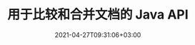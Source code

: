 ---
############################# Static ############################
layout: "product"
date: 2021-04-27T09:31:06+03:00
draft: false

product: "Comparison"
product_tag: "comparison"
platform: "Java"
platform_tag: "java"

############################# Head ############################
head_title: "Java 文档比较 API |比较 PDF Word Excel HTML 的文本和样式"
head_description: "Java 文档比较 API 用于比较和合并 Word Excel PPTX OpenOffice、Web、PDF、AutoCAD 和其他文件格式。将文档与跟踪更改进行比较."

############################# Header ############################
title: "用于比较和合并文档的 Java API"
description: "构建 Java 应用程序以有效地比较内容和文本样式，以检查所有行业标准文档和图像文件格式的差异."
button:
    enable: true
    icon: "fas fa-arrow-down"
    label: "下载免费试用版"
    link: "https://downloads.groupdocs.com/comparison/java"

############################# SubMenu ############################
submenu:
    enable: true
    
    left:
        img_alt: "GroupDocs.Comparison for Java"
        image: "/border/groupdocs-comparison-java.svg"
        product: "GroupDocs.Comparison"
        platform: "Java"

    middle:
        button:
            # button loop
            - link: "#overview"
              text: "概述"

            # button loop
            - link: "#features"
              text: "特征"

            # button loop
            - link: "#support"
              text: "Support"

            # button loop
            - link: "https://products.groupdocs.app/comparison"
              text: "Live Demo"

            # button loop
            - link: "https://purchase.groupdocs.com/pricing/comparison/java"
              text: "价钱"

    right:
        link_download: "https://downloads.groupdocs.com/comparison"
        link_learn: "https://docs.groupdocs.com/comparison/java/"
        link_buy: "https://purchase.groupdocs.com"

############################# 概述 ############################
overview:
    enable: true
    content: |
      GroupDocs.Comparison for Java 是最灵活和易于使用的 API，有助于在 Java 环境中开发文档比较应用程序。差异检查器和文档合并 API 使您能够检测相似文档格式之间的内容变化和差异以及文本样式。它支持比较所有行业标准文档格式，例如 PDF、HTML、微软办公软件 Word、Excel 电子表格、PowerPoint 演示文稿、Outlook 电子邮件、Visio 图表、OpenDocument、AutoCAD 和图像。使用更改跟踪功能，源文档和目标文档之间的差异摘要将呈现在一个全面的比较文档中。 GroupDocs.Comparison for Java API 允许通过文件和流获取和保存简单的、受密码保护的以及加密的文档。  
        
      GroupDocs.Comparison for Java 不需要在系统上安装任何外部软件。它与所有 Java 版本兼容，并支持能够运行 Java 运行时的流行操作系统（Windows、Linux、MacOS）。
    tabs:
      enable: true     
      
      ## TAB ONE ##
      tab_one:
        description: |
          以下是 Java 的 GroupDocs.Comparison 概述：

        right:
          enable: true
          icon: "fab fa-html5"
          title: "概述"
          content: |
            * 比较内容和样式
            * 获取比较摘要
            * 接受/拒绝 Word 中的更改
            * 合并和比较 3 个 Word 文件
            * 支持流
            * 通过流进行文件类型检测
            * 比较受保护的文件
            * 比较加密文件
            * 将比较另存为图像
            * 比较 Word 中的特定页面
            * 比较 PDF 中的水印
            * 应用/放弃更改
      
      ## TAB TWO ##
      tab_two:
        description: |
          GroupDocs.Comparison for Java 支持所有流行的 [文档文件格式](https://docs.groupdocs.com/comparison/java/supported-document-formats/)，包括：微软办公软件、图像、图表等。

        left:
          enable: true
          table:
            # table loop
            - title: "微软办公软件"
              content: |
                * **Word:** DOC, DOCX, DOCM, DOT, DOTX, DOTM, RTF, TXT
                * **Excel:** XLS, XLSX, XLSM, XLSB, XLTM, XLT, XLTM, XLTX, XLAM, SXC, SpreadsheetML
                * **PowerPoint:** PPT, PPTX, PPS, PPSX, PPSM, POT, POTM, POTX, PPTM
                * **Visio:** VSD, VDX, VSS, VSSX, VSX, VST, VSTX, VTX, VSDX, VDW, VSTM, VSSM, VSDM
                * **Outlook:** MSG, EML, EMLX, PST, OST
                * **OneNote:** ONE

        right:
          enable: true
          table:
            # table loop
            - title: "其他格式"
              content: |
                * **Языки программирования**: CS, Java, CPP, JS, PY, RB, PL, ASM, GROOVY, JSON, ActionScript, PHP, SQL, LOG, DIFF, LESS, SCALA
                * **OpenDocument**: ODT, OTT, ODS, ODP, OTP
                * **Портативный**: PDF, MOBI
                * **AutoCAD**: DXF, DWG
                * **Электронная почта**: EML, EMLX, MSG
                * **Изображения**: JPEG, BMP, PNG, GIF, DCM, DICOM, DjVu
                * **Интернет**: HTM, HTML, MHTML
                * **Текст**: TXT

      ## TAB THREE ##
      tab_three:
        description: |
          GroupDocs.Comparison for Java 支持以下框架、框架和管理器:
        
        left:
          enable: true
          table:
            # table loop
            - icon: "fab fa-windows"
              title: "操作系统"
              content: |
                * Microsoft Windows Desktop
                * Microsoft Windows Server
                * Linux
                * MacOS

            # table loop
            - icon: "fas fa-code"
              title: "支持的框架"
              content: |
                * Java 7 (1.7) 及更高版本

        right:
          enable: true
          table:
            # table loop
            - icon: "fas fa-cogs"
              title: "开发环境"
              content: |
                * NetBeans
                * IntelliJ IDEA
                * Eclipse
            # table loop
            - icon: "fas fa-tools"
              title: "构建自动化工具"
              content: |
                * Maven

############################# 特征 ############################
features:
    enable: true
    title: "GroupDocs.Java 特性比较"

    feature:
      # feature loop
      - icon: "fas fa-copy"
        content: "比较和识别内容和文本样式的变化"

      # feature loop
      - icon: "fas fa-eye"
        content: "保存比较文档的汇总比较列表"

      # feature loop
      - icon: "fas fa-bolt"
        content: "比较 Word 文档的特定页面"
      
      # feature loop
      - icon: "fas fa-file-powerpoint"
        content: "合并多达 3 个 Microsoft Word 文件以比较支持“跟踪更改”"

      # feature loop
      - icon: "fas fa-code"
        content: "在比较期间轻松发现哪些更改来自哪个文档"

      # feature loop
      - icon: "fas fa-cloud"
        content: "支持读取源文档并通过流发送结果文档"

      # feature loop
      - icon: "fas fa-remove-format"
        content: "从流中获取时检测文件格式的类型"

      # feature loop
      - icon: "fas fa-comment-slash"
        content: "比较受密码保护的文档"

      # feature loop
      - icon: "fas fa-location-arrow"
        content: "将比较结果另存为图像"

      # feature loop
      - icon: "fas fa-border-all"
        content: "比较不同的文件格式作为图像"

      # feature loop
      - icon: "fas fa-wrench"
        content: "比较 PDF 文档中的水印"

      # feature loop
      - icon: "fas fa-columns"
        content: "比较文件或流中的文档并通过流或文件发送结果文档"

      # feature loop
      - icon: "fas fa-file-word"
        content: "比较 Word、PDF 或 Excel 文件后接受或放弃更改"

      # feature loop
      - icon: "fas fa-envelope"
        content: "通过文件或流比较加密文档"

      # feature loop
      - icon: "fas fa-print"
        content: "比较操作的计量许可选项"

      # feature loop
      - icon: "fas fa-file-archive"
        content: "比较 PDF、Word、Excel、PowerPoint 和 Note 文档时突出显示标记更改的文本"

      # feature loop
      - icon: "fas fa-lock"
        content: "计算 PDF、PowerPoint 幻灯片和图表中更改的正确坐标"

      # feature loop
      - icon: "fas fa-file-code"
        content: "比较多个（两个以上）PDF、Excel、OneNote、图表、电子邮件和文本文档"
      
      # feature loop
      - icon: "fas fa-fill-drip"
        content: "比较支持的文件格式的页眉和页脚"

      # feature loop
      - icon: "fas fa-file-excel"
        content: "比较文档并将不同格式的文档页面保存为图像"

    more_feature:
      # more_feature_loop
      - title: "使用 Java API 轻松比较文档"
        content: |
          通过 GroupDocs.Comparison for Java API，您可以轻松比较支持格式的文档以发现它们之间的差异。以下示例显示了如何使用 Java 比较两个 Microsoft Word 文档：
          
          ```java
          // 创建 GroupDocs.Comparison.Comparer 的实例并调用方法
          Comparer comparison = new Comparer();
          ICompareResult result = comparison.compare("D://source.pdf", "D://target.pdf", new ComparisonSettings());
          result.saveDocument(Utilities.outputFileName(".pdf"));
          ```
      # more_feature_loop
      - title: "指定比较详细级别"
        content: "GroupDocs.Comparison for Java 允许您在三个层次上比较文档。您可以将比较强度设置为低（逐字比较文本，成像网格的精度 = 50）、中（逐个字符比较文本，成像网格的精度 = 100）或高（逐个字符比较文本，成像精度网格 = 150)."

      # more_feature_loop
      - title: "比较文本样式"
        content: |
            除了文档内容，Java API 的 GroupDocs.Comparison 还允许比较文本样式. 字体名称、大小、颜色、样式（粗体、斜体、下划线、小型大写字母和超链接）以及如果适用的话，还可以比较底色以检查比较文档之间的差异，同时比较单词和字符。对于段落比较，还可以比较对齐方式、缩进（左缩进、右缩进）、间距（后空格、前空格）、首行缩进和行距。同样，只要适用，页面的其他部分也可以通过 GroupDocs.Comparison for Java API 进行比较。这些部分包括页脚距离、页边距（左、右、上、下）、页面高度、页面方向、边框颜色和线宽

############################# Support ############################

support:
    enable: true

############################# Solutions ############################

solutions:
    enable: true
    title: "GroupDocs.Comparison 为其他流行的开发环境提供文档查看 API"

    solution:
        - img_alt: "GroupDocs.Comparison for .NET"
          image: "/border/groupdocs-comparison-net.svg"
          product: "GroupDocs.Comparison"
          platform: ".NET"
          link: "/comparison/net/"

############################# Back to top ###############################
back_to_top:
  enable: true
---